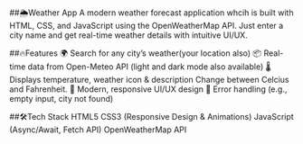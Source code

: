 ##🌦️Weather App
A modern weather forecast application whcih is built with HTML, CSS, and JavaScript using the OpenWeatherMap API. Just enter a city name and get real-time weather details with intuitive UI/UX.
<br/>

##🔥Features
🌍 Search for any city’s weather(your location also)
📦 Real-time data from Open-Meteo API (light and dark mode also available)
🌡️ Displays temperature, weather icon & description
    Change between Celcius and Fahrenheit. 
🎨 Modern, responsive UI/UX design
🚫 Error handling (e.g., empty input, city not found)
<br/>


##🛠️Tech Stack
HTML5
CSS3 (Responsive Design & Animations)
JavaScript (Async/Await, Fetch API)
OpenWeatherMap API

